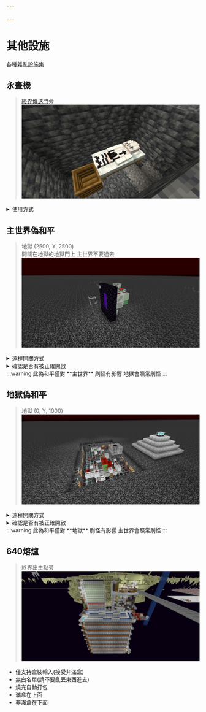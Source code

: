 ```yaml
---

---
```


# 其他設施
各種雜亂設施集

## 永晝機
> [終界傳送門](/docs/save-intro/intro#終界傳送門)旁 \
> ![alt text](image-19.png)
<details>
    <summary>使用方式</summary>
      1. 召喚假人
              ```
              /player Sleep spawn at 718.46 -44.88 -1718.57 facing 181.03 -0.00 in minecraft:overworld
              ```
      2. 讓假人蹲下
              ```
              /player Sleep sneak
              ```
      3. 讓假人持續右鍵
              ```
              /player Sleep use continuous
              ```
      * 若要關閉永晝機(使其下線)
              ```
              /player Sleep kill
              ```
</details>

## 主世界偽和平
> 地獄 (2500, Y, 2500)\
> 開關在地獄的地獄門上 主世界不要過去\
> ![alt text](image-27.png)
<details>
    <summary>遠程開關方式</summary>
        1. 召喚假人
                ```
                /player FakePeace spawn at 2518.55 131.00 2513.47 facing -358.94 2.25 in minecraft:the_nether
                ```
        2. 讓假人點擊右鍵
                ```
                /player FakePeace use
                ```
        3. 讓假人下線
                ```
                /player FakePeace kill
                ```
</details>
<details>
    <summary>確認是否有被正確開啟</summary>
        1. 輸入
            ```
            /log mobcaps overworld
            ```
        2. 按下 TAB 若第一個數字在1000左右即為正確開啟，若遠低於則為未開啟
</details>
:::warning 此偽和平僅對 **主世界** 刷怪有影響 地獄會照常刷怪
:::

## 地獄偽和平
> 地獄 (0, Y, 1000)\
> ![alt text](image-26.png)
<details>
    <summary>遠程開關方式</summary>
        1. 召喚假人
                ```
                /player fakepeace_nether spawn at 55.13 -10.00 7608.58 facing -90.81 1.68 in minecraft:overworld
                ```
        2. 讓假人點擊右鍵
                ```
                /player fakepeace_nether use
                ```
        3. 讓假人下線
                ```
                /player fakepeace_nether kill
                ```
</details>
<details>
    <summary>確認是否有被正確開啟</summary>
        1. 輸入
            ```
            /log mobcaps nether
            ```
        2. 按下 TAB 若第一個數字在350左右即為正確開啟
</details>
:::warning 此偽和平僅對 **地獄** 刷怪有影響 主世界會照常刷怪
:::

## 640熔爐
> 終界出生點旁
> ![alt text](image-32.png)
* 僅支持盒裝輸入(接受非滿盒)
* 無白名單(請不要亂丟東西進去)
* 燒完自動打包
* 滿盒在上面
* 非滿盒在下面

